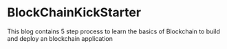# BlockChainKickStarter
This blog contains 5 step process to learn the basics of Blockchain to build and deploy an blockchain application

